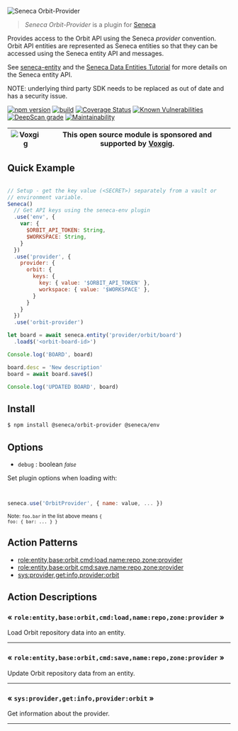 ![Seneca Orbit-Provider](http://senecajs.org/files/assets/seneca-logo.png)

> _Seneca Orbit-Provider_ is a plugin for [Seneca](http://senecajs.org)


Provides access to the Orbit API using the Seneca *provider*
convention. Orbit API entities are represented as Seneca entities so
that they can be accessed using the Seneca entity API and messages.

See [seneca-entity](senecajs/seneca-entity) and the [Seneca Data
Entities
Tutorial](https://senecajs.org/docs/tutorials/understanding-data-entities.html) for more details on the Seneca entity API.

NOTE: underlying third party SDK needs to be replaced as out of date and has a security issue.

[![npm version](https://img.shields.io/npm/v/@seneca/orbit-provider.svg)](https://npmjs.com/package/@seneca/orbit-provider)
[![build](https://github.com/senecajs/seneca-orbit-provider/actions/workflows/build.yml/badge.svg)](https://github.com/senecajs/seneca-orbit-provider/actions/workflows/build.yml)
[![Coverage Status](https://coveralls.io/repos/github/senecajs/seneca-orbit-provider/badge.svg?branch=main)](https://coveralls.io/github/senecajs/seneca-orbit-provider?branch=main)
[![Known Vulnerabilities](https://snyk.io/test/github/senecajs/seneca-orbit-provider/badge.svg)](https://snyk.io/test/github/senecajs/seneca-orbit-provider)
[![DeepScan grade](https://deepscan.io/api/teams/5016/projects/19462/branches/505954/badge/grade.svg)](https://deepscan.io/dashboard#view=project&tid=5016&pid=19462&bid=505954)
[![Maintainability](https://api.codeclimate.com/v1/badges/f76e83896b731bb5d609/maintainability)](https://codeclimate.com/github/senecajs/seneca-orbit-provider/maintainability)


| ![Voxgig](https://www.voxgig.com/res/img/vgt01r.png) | This open source module is sponsored and supported by [Voxgig](https://www.voxgig.com). |
|---|---|


## Quick Example


```js

// Setup - get the key value (<SECRET>) separately from a vault or
// environment variable.
Seneca()
  // Get API keys using the seneca-env plugin
  .use('env', {
    var: {
      $ORBIT_API_TOKEN: String,
      $WORKSPACE: String,
    }
  })
  .use('provider', {
    provider: {
      orbit: {
        keys: {
          key: { value: '$ORBIT_API_TOKEN' },
          workspace: { value: '$WORKSPACE' },
        }
      }
    }
  })
  .use('orbit-provider')

let board = await seneca.entity('provider/orbit/board')
  .load$('<orbit-board-id>')

Console.log('BOARD', board)

board.desc = 'New description'
board = await board.save$()

Console.log('UPDATED BOARD', board)

```

## Install

```sh
$ npm install @seneca/orbit-provider @seneca/env
```



<!--START:options-->


## Options

* `debug` : boolean <i><small>false</small></i>


Set plugin options when loading with:
```js


seneca.use('OrbitProvider', { name: value, ... })


```


<small>Note: <code>foo.bar</code> in the list above means 
<code>{ foo: { bar: ... } }</code></small> 



<!--END:options-->

<!--START:action-list-->


## Action Patterns

* [role:entity,base:orbit,cmd:load,name:repo,zone:provider](#-roleentitybaseorbitcmdloadnamerepozoneprovider-)
* [role:entity,base:orbit,cmd:save,name:repo,zone:provider](#-roleentitybaseorbitcmdsavenamerepozoneprovider-)
* [sys:provider,get:info,provider:orbit](#-sysprovidergetinfoproviderorbit-)


<!--END:action-list-->

<!--START:action-desc-->


## Action Descriptions

### &laquo; `role:entity,base:orbit,cmd:load,name:repo,zone:provider` &raquo;

Load Orbit repository data into an entity.



----------
### &laquo; `role:entity,base:orbit,cmd:save,name:repo,zone:provider` &raquo;

Update Orbit repository data from an entity.



----------
### &laquo; `sys:provider,get:info,provider:orbit` &raquo;

Get information about the provider.



----------


<!--END:action-desc-->
